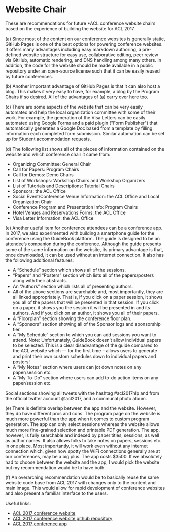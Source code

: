 # Website Chair

These are recommendations for future *ACL conference website chairs based on the experience of building the website for ACL 2017.

(a) Since most of the content on our conference websites is generally static, GitHub Pages is one of the best options for powering conference websites.
It offers many advantages including easy markdown authoring, a pre-defined website structure for easy use, collaborative editing, peer review via GitHub, automatic rendering, and DNS handling among many others.
In addition, the code for the website should be made available in a public repository under an open-source license such that it can be easily reused by future conferences.

(b) Another important advantage of GitHub Pages is that it can also host a blog.
This makes it very easy to have, for example, a blog by the Program Chairs if so desired.
All of the advantages of (a) carry over here too.

(c) There are some aspects of the website that can be very easily automated and help the local organization committee with some of their work.
For example, the generation of the Visa Letters can be easily automated using Google Forms and a paid plugin ("Form Publisher") that automatically generates a Google Doc based from a template by filling information each completed form submission.
Similar automation can be set up for Student accommodation requests.

(d) The following list shows all of the pieces of information contained on the website and which conference chair it came from:

- Organizing Committee: General Chair
- Call for Papers: Program Chairs
- Call for Demos: Demo Chairs
- List of Workshops: Workshop Chairs and Workshop Organizers
- List of Tutorials and Descriptions: Tutorial Chairs
- Sponsors: the ACL Office
- Social Event/Conference Venue Information: the ACL Office and Local Organization Chair
- Conference Program and Presentation Info: Program Chairs
- Hotel Venues and Reservations Forms: the ACL Office
- Visa Letter Information: the ACL Office

(e) Another useful item for conference attendees can be a conference app.
In 2017, we also experimented with building a smartphone guide for the conference using the GuideBook platform.
The guide is designed to be an attendee’s companion during the conference.
Although the guide presents some of the same information on the website, its primary advantage is that, once downloaded, it can be used without an internet connection.
It also has the following additional features:

- A “Schedule” section which shows all of the sessions.
- “Papers” and “Posters” section which lists all of the papers/posters along with their abstracts.
- An “Authors” section which lists all of presenting authors.
- All of the above sections are searchable and, most importantly, they are all linked appropriately.
That is, if you click on a paper session, it shows you all of the papers that will be presented in that session.
If you click on a paper, it shows you the session it will be presented in and its authors.
And if you click on an author, it shows you all of their papers.
- A “Floorplan” section showing the conference floor plan.
- A “Sponsors” section showing all of the Sponsor logs and sponsorship tier.
- A “My Schedule” section to which you can add sessions you want to attend.
Note: Unfortunately, GuideBook doesn’t allow individual papers to be selected.
This is a clear disadvantage of the guide compared to the ACL website which — for the first time – allows users to generate and print their own custom schedules down to individual papers and posters!
- A “My Notes” section where users can jot down notes on any paper/session etc.
- A “My To-Do” section where users can add to-do action items on any paper/session etc.

Social sections showing all tweets with the hashtag #acl2017nlp and from the official twitter account @acl2017, and a communal photo album.

(e) There is definite overlap between the app and the website.
However, they do have different pros and cons.
The program page on the website is much more powerful than the app when it comes to custom program generation.
The app can only select sessions whereas the website allows much more fine-grained selection and printable PDF generation.
The app, however, is fully searchable and indexed by paper titles, sessions, as well as author names.
It also allows folks to take notes on papers, sessions etc. in one place.
Most importantly, it will work even without any internet connection which, given how spotty the WiFi connections generally are at our conferences, may be a big plus.
The app costs $3500.
If we absolutely had to choose between the website and the app, I would pick the website but my recommendation would be to have both.

(f) An overarching recommendation would be to basically reuse the same website code base from ACL 2017 with changes only to the content and main image.
This would allow for rapid development of conference websites and also present a familiar interface to the users.

Useful links:

- [ACL 2017 conference website](http://acl2017.org)
- [ACL 2017 conference website github repository](https://github.com/acl2017/acl2017.github.io)
- [ACL 2017 conference app](https://guidebook.com/g/acl2017nlp/)

